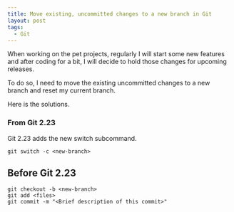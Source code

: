 ```yaml
---
title: Move existing, uncommitted changes to a new branch in Git
layout: post
tags:
  - Git
---
```


When working on the pet projects, regularly I will start some new features and after coding for a bit, I will decide to hold those changes for upcoming releases.

To do so, I need to move the existing uncommitted changes to a new branch and reset my current branch.

Here is the solutions.

### From Git 2.23

Git 2.23 adds the new switch subcommand.

    git switch -c <new-branch>

## Before Git 2.23

    git checkout -b <new-branch>
    git add <files>
    git commit -m "<Brief description of this commit>"
